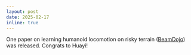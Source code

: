 ```yaml
---
layout: post
date: 2025-02-17
inline: true
---
```


One paper on learning humanoid locomotion on risky terrain ([BeamDojo](https://why618188.github.io/beamdojo/)) was released. Congrats to Huayi!